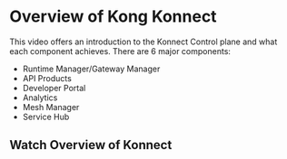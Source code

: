 # Overview of Kong Konnect

This video offers an introduction to the Konnect Control plane and what each component achieves. There are 6 major components:

- Runtime Manager/Gateway Manager
- API Products
- Developer Portal
- Analytics
- Mesh Manager
- Service Hub

## Watch Overview of Konnect

<!---
[![Useful resource links](./images/docs.png)](https://youtu.be/ "Useful resource links")
-->